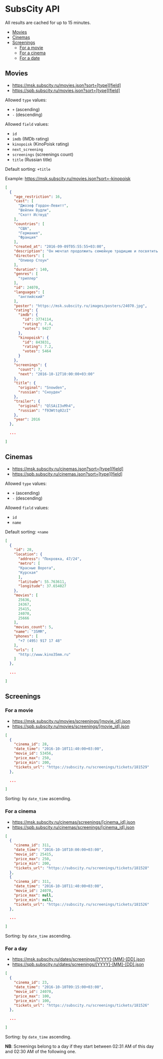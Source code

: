 SubsCity API
===================

All results are cached for up to 15 minutes.

* [Movies](#movies)
* [Cinemas](#cinemas)
* [Screenings](#screenings)
  * [For a movie](#for-a-movie)
  * [For a cinema](#for-a-cinema)
  * [For a date](#for-a-date)

## Movies

* https://msk.subscity.ru/movies.json?sort=[type][field]
* https://spb.subscity.ru/movies.json?sort=[type][field]

Allowed `type` values:
* `+` (ascending)
* `-` (descending)

Allowed `field` values:
* `id`
* `imdb` (IMDb rating)
* `kinopoisk` (KinoPoisk rating)
* `next_screening`
* `screenings` (screenings count)
* `title` (Russian title)

Default sorting: `+title`

Example: https://msk.subscity.ru/movies.json?sort=-kinopoisk

```JSON
[
  {
    "age_restriction": 16,
    "cast": [
      "Джозеф Гордон-Левитт",
      "Шейлин Вудли",
      "Скотт Иствуд"
    ],
    "countries": [
      "США",
      "Германия",
      "Франция"
    ],
    "created_at": "2016-09-09T05:55:55+03:00",
    "description": "Он мечтал продолжить семейную традицию и посвятить свою жизнь служению Родине.",
    "directors": [
      "Оливер Стоун"
    ],
    "duration": 140,
    "genres": [
      "триллер"
    ],
    "id": 24070,
    "languages": [
      "английский"
    ],
    "poster": "https://msk.subscity.ru/images/posters/24070.jpg",
    "rating": {
      "imdb": {
        "id": 3774114,
        "rating": 7.4,
        "votes": 9427
      },
      "kinopoisk": {
        "id": 843831,
        "rating": 7.2,
        "votes": 5464
      }
    },
    "screenings": {
      "count": 7,
      "next": "2016-10-12T10:00:00+03:00"
    },
    "title": {
      "original": "Snowden",
      "russian": "Сноуден"
    },
    "trailer": {
      "original": "QlSAiI3xMh4",
      "russian": "f93Wttq02zI"
    },
    "year": 2016
  },

  ...

]
```

## Cinemas

* https://msk.subscity.ru/cinemas.json?sort=[type][field]
* https://spb.subscity.ru/cinemas.json?sort=[type][field]

Allowed `type` values:
* `+` (ascending)
* `-` (descending)

Allowed `field` values:
* `id`
* `name`

Default sorting: `+name`

```JSON
[
  {
    "id": 28,
    "location": {
      "address": "Покровка, 47/24",
      "metro": [
      "Красные Ворота",
      "Курская"
      ],
      "latitude": 55.763611,
      "longitude": 37.654027
    },
    "movies": [
      25636,
      24367,
      25415,
      24070,
      25666
    ],
    "movies_count": 5,
    "name": "35ММ",
    "phones": [
      "+7 (495) 917 17 48"
    ],
    "urls": [
      "http://www.kino35mm.ru"
    ]
  },

  ...

]
```

## Screenings

### For a movie

* https://msk.subscity.ru/movies/screenings/[movie_id].json
* https://spb.subscity.ru/movies/screenings/[movie_id].json

```JSON
[
  {
    "cinema_id": 28,
    "date_time": "2016-10-10T11:40:00+03:00",
    "movie_id": 53456,
    "price_max": 250,
    "price_min": 200,
    "tickets_url": "https://subscity.ru/screenings/tickets/181529"
  },

  ...

]
```

Sorting: by `date_time` ascending.

### For a cinema

* https://msk.subscity.ru/cinemas/screenings/[cinema_id].json
* https://spb.subscity.ru/cinemas/screenings/[cinema_id].json

```JSON
[
  {
    "cinema_id": 311,
    "date_time": "2016-10-10T10:00:00+03:00",
    "movie_id": 25415,
    "price_max": 250,
    "price_min": 200,
    "tickets_url": "https://subscity.ru/screenings/tickets/181528"
  },
  {
    "cinema_id": 311,
    "date_time": "2016-10-10T11:40:00+03:00",
    "movie_id": 24070,
    "price_max": null,
    "price_min": null,
    "tickets_url": "https://subscity.ru/screenings/tickets/181526"
  },

  ...

]
```

Sorting: by `date_time` ascending.

### For a day

* https://msk.subscity.ru/dates/screenings/[YYYY]-[MM]-[DD].json
* https://spb.subscity.ru/dates/screenings/[YYYY]-[MM]-[DD].json

```JSON
[
  {
    "cinema_id": 23,
    "date_time": "2016-10-10T09:15:00+03:00",
    "movie_id": 24070,
    "price_max": 100,
    "price_min": 100,
    "tickets_url": "https://subscity.ru/screenings/tickets/181526"
  },

  ...

]
```

Sorting: by `date_time` ascending.

**NB**: Screenings belong to a day if they start between 02:31 AM of this day and 02:30 AM of the following one.
